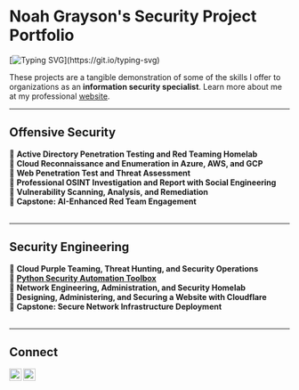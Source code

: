 # Noah Grayson's Security Project Portfolio

[![Typing SVG](https://readme-typing-svg.demolab.com?font=Exo+2&pause=1000&color=A81919&random=false&width=300&lines=Security+Engineering.;Security+Research.;Cloud+Security.;AI+Security.;DevSecOps.;Penetration+Testing.;Red+Teaming.)](https://git.io/typing-svg)

These projects are a tangible demonstration of some of the skills I offer to organizations as an **information security specialist**. Learn more about me at my professional <a href="https://noahsec.pro/">website</a>.

<hr/>

## Offensive Security
🔴 **Active Directory Penetration Testing and Red Teaming Homelab** <br/>
🔴 **Cloud Reconnaissance and Enumeration in Azure, AWS, and GCP** <br/>
🔴 **Web Penetration Test and Threat Assessment** <br/>
🔴 **Professional OSINT Investigation and Report with Social Engineering** <br/>
🔴 **Vulnerability Scanning, Analysis, and Remediation** <br/>
🔴 **Capstone: AI-Enhanced Red Team Engagement** <br/>
<br/>

<hr/>

## Security Engineering
🔵 **Cloud Purple Teaming, Threat Hunting, and Security Operations** <br/>
🔵 <a href="https://github.com/noah-sec/python-toolbox">**Python Security Automation Toolbox**</a> <br/>
🔵 **Network Engineering, Administration, and Security Homelab** <br/>
🔵 **Designing, Administering, and Securing a Website with Cloudflare** <br/>
🔵 **Capstone: Secure Network Infrastructure Deployment** <br/>
<br/>

<hr/>

## Connect

[<img align="left" alt="f" width="22px" src="https://cdn.simpleicons.org/x/32" />][twitter]
[<img align="left" alt="f" width="22px" src="https://cdn.jsdelivr.net/npm/simple-icons@latest/icons/linkedin.svg" />][linkedin]

[twitter]: https://x.com/___________
[linkedin]: https://linkedin.com/in/noahsec/
